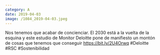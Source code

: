 ```yaml
--- 
category: A 
date: 2019-04-03 
image: /1084_2019-04-03.jpeg 
--- 
```


Nos tenemos que acabar de concienciar. El 2030 está a la vuelta de la esquina y este estudio de Monitor Deloitte pone de manifiesto un montón de cosas que tenemos que conseguir https://bit.ly/2U4Orwq #Deloitte #RSC #Sostenibilidad